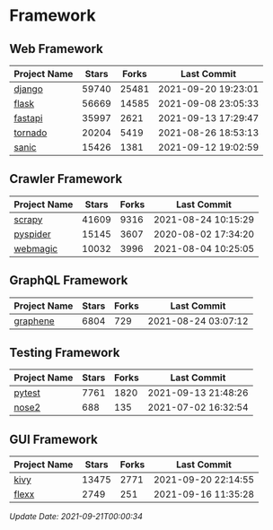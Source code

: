 # Framework

## Web Framework
| Project Name | Stars | Forks | Last Commit |
| ------------ | ----- | ----- | ----------- |
| [django](https://github.com/django/django) | 59740 | 25481 | 2021-09-20 19:23:01 |
| [flask](https://github.com/pallets/flask) | 56669 | 14585 | 2021-09-08 23:05:33 |
| [fastapi](https://github.com/tiangolo/fastapi) | 35997 | 2621 | 2021-09-13 17:29:47 |
| [tornado](https://github.com/tornadoweb/tornado) | 20204 | 5419 | 2021-08-26 18:53:13 |
| [sanic](https://github.com/sanic-org/sanic) | 15426 | 1381 | 2021-09-12 19:02:59 |

## Crawler Framework
| Project Name | Stars | Forks | Last Commit |
| ------------ | ----- | ----- | ----------- |
| [scrapy](https://github.com/scrapy/scrapy) | 41609 | 9316 | 2021-08-24 10:15:29 |
| [pyspider](https://github.com/binux/pyspider) | 15145 | 3607 | 2020-08-02 17:34:20 |
| [webmagic](https://github.com/code4craft/webmagic) | 10032 | 3996 | 2021-08-04 10:25:05 |

## GraphQL Framework
| Project Name | Stars | Forks | Last Commit |
| ------------ | ----- | ----- | ----------- |
| [graphene](https://github.com/graphql-python/graphene) | 6804 | 729 | 2021-08-24 03:07:12 |

## Testing Framework
| Project Name | Stars | Forks | Last Commit |
| ------------ | ----- | ----- | ----------- |
| [pytest](https://github.com/pytest-dev/pytest) | 7761 | 1820 | 2021-09-13 21:48:26 |
| [nose2](https://github.com/nose-devs/nose2) | 688 | 135 | 2021-07-02 16:32:54 |

## GUI Framework
| Project Name | Stars | Forks | Last Commit |
| ------------ | ----- | ----- | ----------- |
| [kivy](https://github.com/kivy/kivy) | 13475 | 2771 | 2021-09-20 22:14:55 |
| [flexx](https://github.com/flexxui/flexx) | 2749 | 251 | 2021-09-16 11:35:28 |

*Update Date: 2021-09-21T00:00:34*